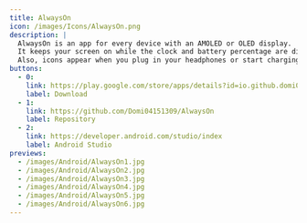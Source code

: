 ```yaml
---
title: AlwaysOn
icon: /images/Icons/AlwaysOn.png
description: |
  AlwaysOn is an app for every device with an AMOLED or OLED display.
  It keeps your screen on while the clock and battery percentage are displayed but it does not drain your battery.<br>
  Also, icons appear when you plug in your headphones or start charging your device.
buttons:
  - 0:
    link: https://play.google.com/store/apps/details?id=io.github.domi04151309.alwayson
    label: Download
  - 1:
    link: https://github.com/Domi04151309/AlwaysOn
    label: Repository
  - 2:
    link: https://developer.android.com/studio/index
    label: Android Studio
previews:
  - /images/Android/AlwaysOn1.jpg
  - /images/Android/AlwaysOn2.jpg
  - /images/Android/AlwaysOn3.jpg
  - /images/Android/AlwaysOn4.jpg
  - /images/Android/AlwaysOn5.jpg
  - /images/Android/AlwaysOn6.jpg
---
```


